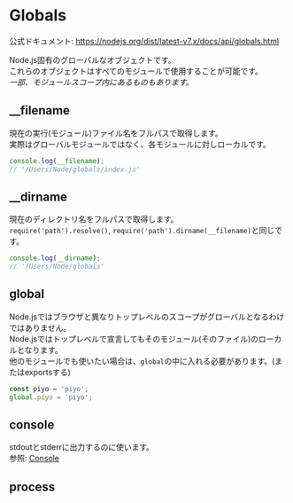 <!-- toc -->

# Globals
公式ドキュメント: https://nodejs.org/dist/latest-v7.x/docs/api/globals.html  

Node.js固有のグローバルなオブジェクトです。  
これらのオブジェクトはすべてのモジュールで使用することが可能です。  
_一部、モジュールスコープ内にあるものもあります。_

## __filename
現在の実行(モジュール)ファイル名をフルパスで取得します。  
実際はグローバルモジュールではなく、各モジュールに対しローカルです。

```js
console.log(__filename);
// '/Users/Node/globals/index.js'
```

## __dirname
現在のディレクトリ名をフルパスで取得します。  
`require('path').resolve()`, `require('path').dirname(__filename)`と同じです。

```js
console.log(__dirname);
// '/Users/Node/globals'
```

## global
Node.jsではブラウザと異なりトップレベルのスコープがグローバルとなるわけではありません。  
Node.jsではトップレベルで宣言してもそのモジュール(そのファイル)のローカルとなります。  
他のモジュールでも使いたい場合は、`global`の中に入れる必要があります。(またはexportsする)

```js
const piyo = 'piyo';
global.piyo = 'piyo';
```


## console
stdoutとstderrに出力するのに使います。  
参照: [Console](../core-modules/console/index.md)

## process
